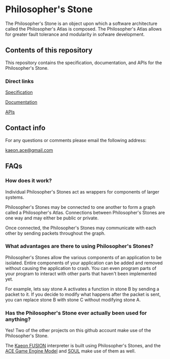 # Philosopher's Stone

The Philosopher's Stone is an object upon which a software architecture called the Philosopher's Atlas is composed.
The Philosopher's Atlas allows for greater fault tolerance and modularity in sofware development.

## Contents of this repository

This repository contains the specification, documentation, and APIs for the Philosopher's Stone.

### Direct links

[Specification](https://github.com/Gallery-of-Kaeon/Philosophers-Stone/tree/master/Philosopher's%20Stone/Specification/Philosopher's%20Stone%20of%20Computation.one)

[Documentation](https://github.com/Gallery-of-Kaeon/Philosophers-Stone/blob/master/Philosopher's%20Stone/Documentation/README.md)

[APIs](https://github.com/Gallery-of-Kaeon/Philosophers-Stone/tree/master/Philosopher's%20Stone/API)

## Contact info

For any questions or comments please email the following address:

kaeon.ace@gmail.com

## FAQs

### How does it work?

Individual Philosopher's Stones act as wrappers for components of larger systems.

Philosopher's Stones may be connected to one another to form a graph called a Philosopher's Atlas.
Connections between Philosopher's Stones are one way and may either be public or private.

Once connected, the Philosopher's Stones may communicate with each other by sending packets throughout the graph.

### What advantages are there to using Philosopher's Stones?

Philosopher's Stones allow the various components of an application to be isolated.
Entire components of your application can be added and removed without causing the application to crash.
You can even program parts of your program to interact with other parts that haven't been implemented yet.

For example,
lets say stone A activates a function in stone B by sending a packet to it.
If you decide to modify what happens after the packet is sent,
you can replace stone B with stone C without modifying stone A.

### Has the Philosopher's Stone ever actually been used for anything?

Yes!
Two of the other projects on this github account make use of the Philosopher's Stone.

The [Kaeon FUSION](https://github.com/Gallery-of-Kaeon/Kaeon-FUSION/blob/master/README.md) interpreter is built using Philosopher's Stones,
and the [ACE Game Engine Model](https://github.com/Gallery-of-Kaeon/Kaeon-ACE/blob/master/Kaeon%20ACE/Documentation/Game%20Engine%20Model/README.md) and [SOUL](https://github.com/Gallery-of-Kaeon/SOUL/blob/master/README.md) make use of them as well.